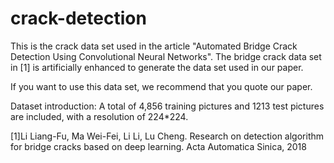 # crack-detection
This is the crack data set used in the article "Automated Bridge Crack Detection Using Convolutional Neural Networks". The bridge crack data set in [1] is artificially enhanced to generate the data set used in our paper.

If you want to use this data set, we recommend that you quote our paper.

Dataset introduction:
A total of 4,856 training pictures and 1213 test pictures are included, with a resolution of 224*224.

[1]Li Liang-Fu, Ma Wei-Fei, Li Li, Lu Cheng. Research on detection algorithm for bridge cracks based on deep learning. Acta Automatica Sinica, 2018
